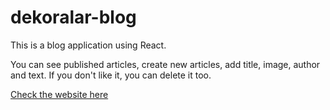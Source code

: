 # dekoralar-blog

This is a blog application using React.

You can see published articles, create new articles, add title, image, author and text. If you don't like it, you can delete it too.

<a href="https://karina-santana.github.io/dekoralar-blog/">Check the website here</a>
